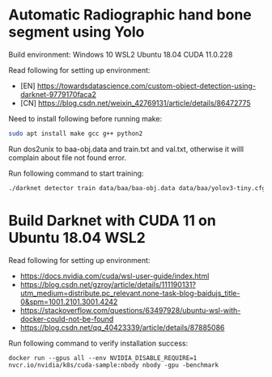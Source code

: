 
# Automatic Radiographic hand bone segment using Yolo

Build environment:
Windows 10 WSL2 Ubuntu 18.04
CUDA 11.0.228

Read following for setting up environment:
- [EN] https://towardsdatascience.com/custom-object-detection-using-darknet-9779170faca2
- [CN] https://blog.csdn.net/weixin_42769131/article/details/86472775

Need to install following before running make:
```bash
sudo apt install make gcc g++ python2
```

Run dos2unix to baa-obj.data and train.txt and val.txt, otherwise it willl complain about file not found error.

Run following command to start training:
```bash
./darknet detector train data/baa/baa-obj.data data/baa/yolov3-tiny.cfg darknet53.conv.74
```

# Build Darknet with CUDA 11 on Ubuntu 18.04 WSL2

Read following for setting up environment:
- https://docs.nvidia.com/cuda/wsl-user-guide/index.html
- https://blog.csdn.net/gzroy/article/details/111190131?utm_medium=distribute.pc_relevant.none-task-blog-baidujs_title-0&spm=1001.2101.3001.4242 
- https://stackoverflow.com/questions/63497928/ubuntu-wsl-with-docker-could-not-be-found 
- https://blog.csdn.net/qq_40423339/article/details/87885086 

Run following command to verify installation success:
```
docker run --gpus all --env NVIDIA_DISABLE_REQUIRE=1 nvcr.io/nvidia/k8s/cuda-sample:nbody nbody -gpu -benchmark
```
